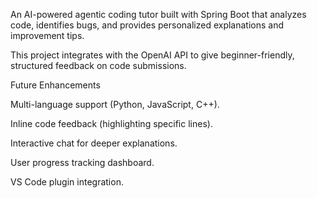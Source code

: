 An AI-powered agentic coding tutor built with Spring Boot that analyzes code, identifies bugs, and provides personalized explanations and improvement tips.

This project integrates with the OpenAI API to give beginner-friendly, structured feedback on code submissions.


Future Enhancements

Multi-language support (Python, JavaScript, C++).

Inline code feedback (highlighting specific lines).

Interactive chat for deeper explanations.

User progress tracking dashboard.

VS Code plugin integration.
